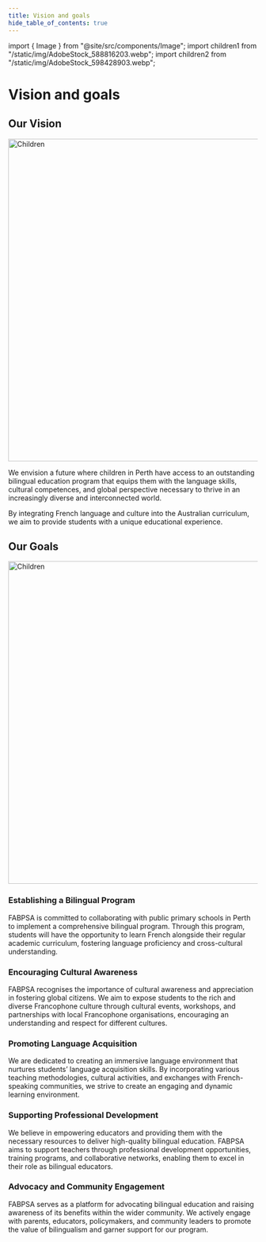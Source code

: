 ```yaml
---
title: Vision and goals
hide_table_of_contents: true
---
```


import { Image } from "@site/src/components/Image";
import children1 from "/static/img/AdobeStock_588816203.webp";
import children2 from "/static/img/AdobeStock_598428903.webp";

# Vision and goals

## Our Vision

<Image src={children1} alt="Children" width="650px" />

We envision a future where children in Perth have access to an outstanding bilingual education program that equips them with the language skills, cultural competences, and global perspective necessary to thrive in an increasingly diverse and interconnected world.

By integrating French language and culture into the Australian curriculum, we aim to provide students with a unique educational experience.

## Our Goals

<Image src={children2} alt="Children" width="650px" />

### Establishing a Bilingual Program

FABPSA is committed to collaborating with public primary schools in Perth to implement a comprehensive bilingual program. Through this program, students will have the opportunity to learn French alongside their regular academic curriculum, fostering language proficiency and cross-cultural understanding.

### Encouraging Cultural Awareness

FABPSA recognises the importance of cultural awareness and appreciation in fostering global citizens. We aim to expose students to the rich and diverse Francophone culture through cultural events, workshops, and partnerships with local Francophone organisations, encouraging an understanding and respect for different cultures.

### Promoting Language Acquisition

We are dedicated to creating an immersive language environment that nurtures students’ language acquisition skills. By incorporating various teaching methodologies, cultural activities, and exchanges with French-speaking communities, we strive to create an engaging and dynamic learning environment.

### Supporting Professional Development

We believe in empowering educators and providing them with the necessary resources to deliver high-quality bilingual education. FABPSA aims to support teachers through professional development opportunities, training programs, and collaborative networks, enabling them to excel in their role as bilingual educators.

### Advocacy and Community Engagement

FABPSA serves as a platform for advocating bilingual education and raising awareness of its benefits within the wider community. We actively engage with parents, educators, policymakers, and community leaders to promote the value of bilingualism and garner support for our program.
